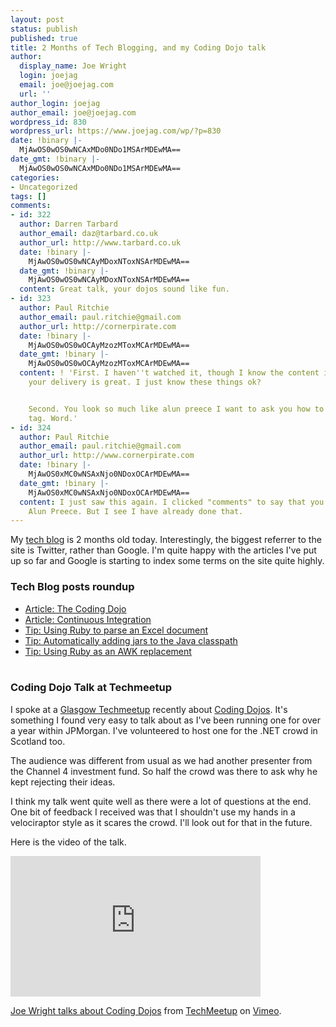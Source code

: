 ```yaml
---
layout: post
status: publish
published: true
title: 2 Months of Tech Blogging, and my Coding Dojo talk
author:
  display_name: Joe Wright
  login: joejag
  email: joe@joejag.com
  url: ''
author_login: joejag
author_email: joe@joejag.com
wordpress_id: 830
wordpress_url: https://www.joejag.com/wp/?p=830
date: !binary |-
  MjAwOS0wOS0wNCAxMDo0NDo1MSArMDEwMA==
date_gmt: !binary |-
  MjAwOS0wOS0wNCAxMDo0NDo1MSArMDEwMA==
categories:
- Uncategorized
tags: []
comments:
- id: 322
  author: Darren Tarbard
  author_email: daz@tarbard.co.uk
  author_url: http://www.tarbard.co.uk
  date: !binary |-
    MjAwOS0wOS0wNCAyMDoxNToxNSArMDEwMA==
  date_gmt: !binary |-
    MjAwOS0wOS0wNCAyMDoxNToxNSArMDEwMA==
  content: Great talk, your dojos sound like fun.
- id: 323
  author: Paul Ritchie
  author_email: paul.ritchie@gmail.com
  author_url: http://cornerpirate.com
  date: !binary |-
    MjAwOS0wOS0wOCAyMzozMToxMCArMDEwMA==
  date_gmt: !binary |-
    MjAwOS0wOS0wOCAyMzozMToxMCArMDEwMA==
  content: ! 'First. I haven''t watched it, though I know the content is perfect and
    your delivery is great. I just know these things ok?


    Second. You look so much like alun preece I want to ask you how to make a form
    tag. Word.'
- id: 324
  author: Paul Ritchie
  author_email: paul.ritchie@gmail.com
  author_url: http://www.cornerpirate.com
  date: !binary |-
    MjAwOS0xMC0wNSAxNjo0NDoxOCArMDEwMA==
  date_gmt: !binary |-
    MjAwOS0xMC0wNSAxNjo0NDoxOCArMDEwMA==
  content: I just saw this again. I clicked "comments" to say that you looked like
    Alun Preece. But I see I have already done that.
---
```

<p>My <a href="http://code.joejag.com">tech blog</a> is 2 months old today.  Interestingly, the biggest referrer to the site is Twitter, rather than Google.  I'm quite happy with the articles I've put up so far and Google is starting to index some terms on the site quite highly.</p>
<h3>Tech Blog posts roundup</h3></p>
<ul>
<li><a href="http://code.joejag.com/2009/the-coding-dojo/">Article: The Coding Dojo</a></li>
<li><a href="http://code.joejag.com/2009/continuous-integration/">Article: Continuous Integration</a></li>
<li><a href="http://code.joejag.com/2009/using-ruby-to-parse-an-excel-document/">Tip: Using Ruby to parse an Excel document</a></li>
<li><a href="http://code.joejag.com/2009/automatically-adding-jars-to-the-java-classpath/">Tip: Automatically adding jars to the Java classpath</a></li>
<li><a href="http://code.joejag.com/2009/using-ruby-as-an-awk-replacement/">Tip: Using Ruby as an AWK replacement</a></li><br />
</ul></p>
<h3>Coding Dojo Talk at Techmeetup</h3></p>
<p>I spoke at a <a href="http://techmeetup.co.uk/blog/2009/08/coding-dojos-meets-public-service/">Glasgow Techmeetup</a> recently about <a href="http://code.joejag.com/2009/the-coding-dojo/">Coding Dojos</a>.  It's something I found very easy to talk about as I've been running one for over a year within JPMorgan.  I've volunteered to host one for the .NET crowd in Scotland too.</p>
<p>The audience was different from usual as we had another presenter from the Channel 4 investment fund.  So half the crowd was there to ask why he kept rejecting their ideas.  </p>
<p>I think my talk went quite well as there were a lot of questions at the end.  One bit of feedback I received was that I shouldn't use my hands in a velociraptor style as it scares the crowd.  I'll look out for that in the future.</p>
<p>Here is the video of the talk.</p>
<p><object width="400" height="225"><param name="allowfullscreen" value="true" /><param name="allowscriptaccess" value="always" /><param name="movie" value="http://vimeo.com/moogaloop.swf?clip_id=5873014&amp;server=vimeo.com&amp;show_title=1&amp;show_byline=1&amp;show_portrait=0&amp;color=&amp;fullscreen=1" /><embed src="http://vimeo.com/moogaloop.swf?clip_id=5873014&amp;server=vimeo.com&amp;show_title=1&amp;show_byline=1&amp;show_portrait=0&amp;color=&amp;fullscreen=1" type="application/x-shockwave-flash" allowfullscreen="true" allowscriptaccess="always" width="400" height="225"></embed></object>
<p><a href="http://vimeo.com/5873014">Joe Wright talks about Coding Dojos</a> from <a href="http://vimeo.com/techmeetup">TechMeetup</a> on <a href="http://vimeo.com">Vimeo</a>.</p></p>
